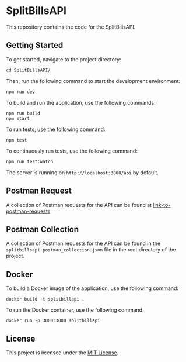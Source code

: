 # SplitBillsAPI

This repository contains the code for the SplitBillsAPI.

## Getting Started

To get started, navigate to the project directory:

```
cd SplitBillsAPI/
```

Then, run the following command to start the development environment:

```
npm run dev
```

To build and run the application, use the following commands:

```
npm run build
npm start
```

To run tests, use the following command:

```
npm test
```

To continuously run tests, use the following command:

```
npm run test:watch
```

The server is running on `http://localhost:3000/api` by default.

## Postman Request

A collection of Postman requests for the API can be found at [link-to-postman-requests](https://elements.getpostman.com/redirect?entityId=27326733-6ba661f2-3403-49e6-b30b-70d19f3658e7&entityType=collection).

## Postman Collection

A collection of Postman requests for the API can be found in the `splitbillsapi.postman_collection.json` file in the root directory of the project.

## Docker

To build a Docker image of the application, use the following command:

```
docker build -t splitbillapi .
```

To run the Docker container, use the following command:

```
docker run -p 3000:3000 splitbillapi
```

## License

This project is licensed under the [MIT License](https://opensource.org/licenses/MIT).
